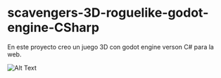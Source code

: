 # scavengers-3D-roguelike-godot-engine-CSharp

En este proyecto creo un juego 3D con godot engine verson C# para la web.

![Alt Text](https://media.giphy.com/media/jVYvb2F39ya665sJT4/source.gif)

